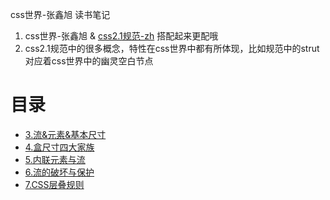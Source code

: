 css世界-张鑫旭 读书笔记
1. css世界-张鑫旭 & [css2.1规范-zh](http://www.ayqy.net/doc/css2-1/cover.html) 搭配起来更配哦
2. css2.1规范中的很多概念，特性在css世界中都有所体现，比如规范中的strut对应着css世界中的幽灵空白节点

# 目录
- [3.流&元素&基本尺寸](./3.流&元素&基本尺寸.md)
- [4.盒尺寸四大家族](./4.盒尺寸四大家族.md)
- [5.内联元素与流](./5.内联元素与流.md)
- [6.流的破坏与保护](./6.流的破坏与保护.md)
- [7.CSS层叠规则](./7.CSS层叠规则.md)

